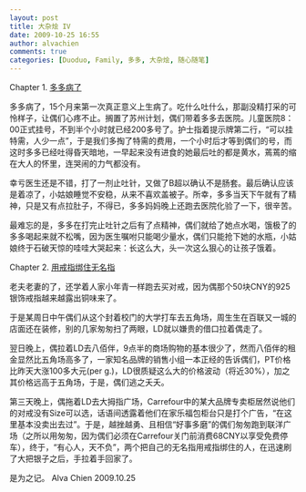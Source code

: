 ```yaml
---
layout: post
title: 大杂烩 IV
date: 2009-10-25 16:55
author: alvachien
comments: true
categories: [Duoduo, Family, 多多, 大杂烩, 随心随笔]
---
```

<div id="bp-5CD1AA99D25FD840_926-content">

Chapter 1. <span style="text-decoration: underline;">多多病了</span>

多多病了，15个月来第一次真正意义上生病了。吃什么吐什么，那副没精打采的可怜样子，让偶们心疼不止。搁置了苏州计划，偶们带着多多去医院。儿童医院8：00正式挂号，不到半个小时就已经200多号了。护士指着提示牌第二行，“可以挂特需，人少一点”，于是我们多掏了特需的费用，一个小时后才等到偶们的号，而这时多多已经吐得昏天暗地，一早起来没有进食的她最后吐的都是黄水，蔫蔫的缩在大人的怀里，连哭闹的力气都没有。

幸亏医生还是不错，打了一剂止吐针，又做了B超以确认不是肠套。最后确认应该是着凉了，小姑娘睡觉不安稳，从来不喜欢盖被子。所幸，多多当天下午就有了精神，只是又有点拉肚子，不得已，多多妈妈晚上还跑去医院化验了一下，很辛苦。

最难忘的是，多多在打完止吐针之后有了点精神，偶们就给了她点水喝，饿极了的多多喝起来就不松嘴，因为医生嘱咐只能喝少量水，偶们只能抢下她的水瓶，小姑娘终于石破天惊的哇哇大哭起来：长这么大，头一次这么狠心的让孩子饿着。

Chapter 2. <span style="text-decoration: underline;">用戒指绑住无名指</span>

老夫老妻的了，还学着人家小年青一样跑去买对戒，因为偶那个50块CNY的925银饰戒指越来越露出铜味来了。

于是某周日中午偶们从这个封着校门的大学打车去五角场，周生生在百联又一城的店面还在装修，别的几家匆匆扫了两眼，LD就以嫌贵的借口拉着偶走了。

翌日晚上，偶拉着LD去八佰伴，9点半的商场购物的基本很少了，然而八佰伴的租金显然比五角场高多了，一家知名品牌的销售小组一本正经的告诉偶们，PT价格比昨天大涨100多大元(per g.)，LD很质疑这么大的价格波动（将近30%），加之其价格远高于五角场，于是，偶们逃之夭夭。

第三天晚上，偶拖着LD去大拇指广场，Carrefour中的某大品牌专卖柜居然说他们的对戒没有Size可以选，话语间透露着他们在家乐福包柜台只是打个广告，“在这里基本没卖出去过”。于是，越挫越勇、且相信“好事多磨”的偶们匆匆跑到联洋广场（之所以用匆匆，因为偶们必须在Carrefour关门前消费68CNY以享受免费停车），终于，“有心人，天不负”，两个把自己的无名指用戒指绑住的人，在迅速刷了大把银子之后，手拉着手回家了。

是为之记。
Alva Chien
2009.10.25

</div>
